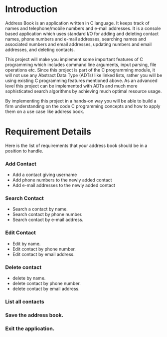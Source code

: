 # Introduction
Address Book is an application written in C language. It keeps track of names and telephone/mobile numbers and e-mail addresses. It is a console based application which uses standard I/O for adding and deleting contact names, phone numbers and e-mail addresses, searching names and associated numbers and email addresses, updating numbers and email addresses, and deleting contacts.

This project will make you implement some important features of C programming which includes command line arguments, input parsing, file operations etc. Since this project is part of the C programming module, it will not use any Abstract Data Type (ADTs) like linked lists, rather you will be using existing C programming features mentioned above. As an advanced level this project can be implemented with ADTs and much more sophisticated search algorithms by achieving much optimal resource usage. 

By implementing this project in a hands-on way you will be able to build a firm understanding on the code C programming concepts and how to apply them on a use case like address book.

# Requirement Details
Here is the list of requirements that your address book should be in a position to handle. 


### Add Contact
- Add a contact giving username
- Add phone numbers to the newly added contact
- Add e-mail addresses to the newly added contact

### Search Contact
- Search a contact by name.
- Search contact by phone number.
- Search contact by e-mail address.

### Edit Contact
- Edit by name.
- Edit contact by phone number.
- Edit contact by email address.

### Delete contact
- delete by name.
- delete contact by phone number.
- delete contact by email address.

### List all contacts
### Save the address book.
### Exit the application.

